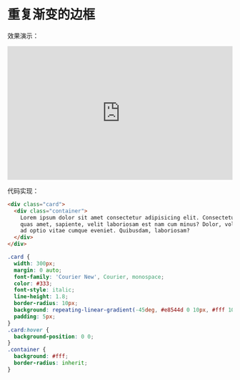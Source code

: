 # 重复渐变的边框

效果演示：

<iframe height="300" style="width: 100%;" scrolling="no" title="重复渐变的边框" src="https://codepen.io/lbjhui/embed/poMoJpo?default-tab=html&theme-id=light" frameborder="no" loading="lazy" allowtransparency="true" allowfullscreen="true">
  See the Pen <a href="https://codepen.io/lbjhui/pen/poMoJpo">
  重复渐变的边框</a> by LBJhui (<a href="https://codepen.io/lbjhui">@lbjhui</a>)
  on <a href="https://codepen.io">CodePen</a>.
</iframe>

代码实现：

```html
<div class="card">
  <div class="container">
    Lorem ipsum dolor sit amet consectetur adipisicing elit. Consectetur vero perspiciatis nesciunt totam praesentium debitis, voluptas ab quasi assumenda culpa id impedit error possimus officia animi
    quas amet, sapiente, velit laboriosam est nam cum minus? Dolor, voluptatibus autem nisi suscipit ea praesentium cumque id. Molestias sint voluptas iste molestiae quis perspiciatis amet accusamus,
    ad optio vitae cumque eveniet. Quibusdam, laboriosam?
  </div>
</div>
```

```css
.card {
  width: 300px;
  margin: 0 auto;
  font-family: 'Courier New', Courier, monospace;
  color: #333;
  font-style: italic;
  line-height: 1.8;
  border-radius: 10px;
  background: repeating-linear-gradient(-45deg, #e8544d 0 10px, #fff 10px 20px, #75adf8 20px 30px, #fff 30px 40px) -20px -20px / 200% 200%;
  padding: 5px;
}
.card:hover {
  background-position: 0 0;
}
.container {
  background: #fff;
  border-radius: inherit;
}
```
